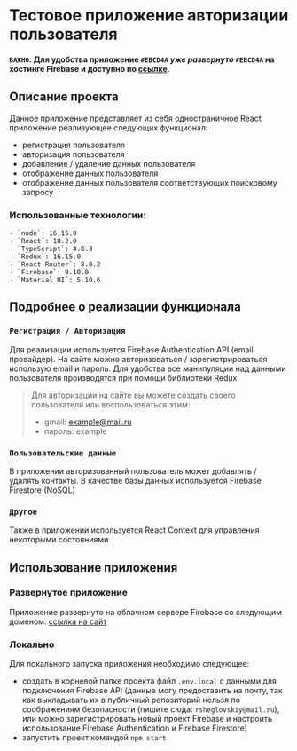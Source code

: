 # Тестовое приложение авторизации пользователя

#### **`ВАЖНО`: Для удобства приложение `#EBCD4A` _уже развернуто_ `#EBCD4A` на хостинге Firebase и доступно по [cсылке](https://simple-login-21cb5.web.app/).**

## Описание проекта

Данное приложение представляет из себя одностраничное React приложение реализующее следующих функционал:
- регистрация пользователя
- авторизация пользователя
- добавление / удаление данных пользователя
- отображение данных пользователя
- отображение данных пользователя соответствующих поисковому запросу

### Использованные технологии:

```
- `node`: 16.15.0
- `React`: 18.2.0
- `TypeScript`: 4.8.3
- `Redux`: 16.15.0
- `React Router`: 8.0.2
- `Firebase`: 9.10.0
- `Material UI`: 5.10.6
```

## Подробнее о реализации функционала

### `Регистрация / Авторизация`
Для реализации используется Firebase Authentication API (email провайдер). На сайте можно авторизоваться / 
зарегистрироваться использую email и пароль. Для удобства все манипуляции над данными пользователя производятся
при помощи библиотеки Redux

> Для авторизации на сайте вы можете создать своего пользователя или воспользоваться этим:
> - gmail: example@mail.ru
> - пароль: example

### `Пользовательские данные`
В приложении авторизованный пользователь может добавлять / удалять контакты. В качестве базы данных используется
Firebase Firestore (NoSQL)

### `Другое`
Также в приложении используется React Context для управления некоторыми состояниями

## Использование приложения

### Развернутое приложение
Приложение развернуто на облачном сервере Firebase со следующим доменом: [cсылка на сайт](https://simple-login-21cb5.web.app/)

### Локально
Для локального запуска приложения необходимо следующее:
- создать в корневой папке проекта файл `.env.local` с данными для подключения Firebase API (данные могу 
предоставить на почту, так как выкладывать их в публичный репозиторий нельзя по соображениям безопасности 
(пишите сюда: `rsheglovskiy@mail.ru`), или можно зарегистрировать новый проект Firebase и настроить использование Firebase Authentication и Firebase Firestore)
- запустить проект командой `npm start`
